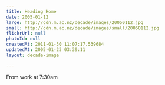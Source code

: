 ```yaml
---
title: Heading Home
date: 2005-01-12
large: http://cdn.m.ac.nz/decade/images/20050112.jpg
small: http://cdn.m.ac.nz/decade/images/small/20050112.jpg
flickrUrl: null
photoId: null
createdAt: 2011-01-30 11:07:17.539684
updatedAt: 2005-01-23 03:39:11
layout: decade-image

---
```

From work at 7:30am

